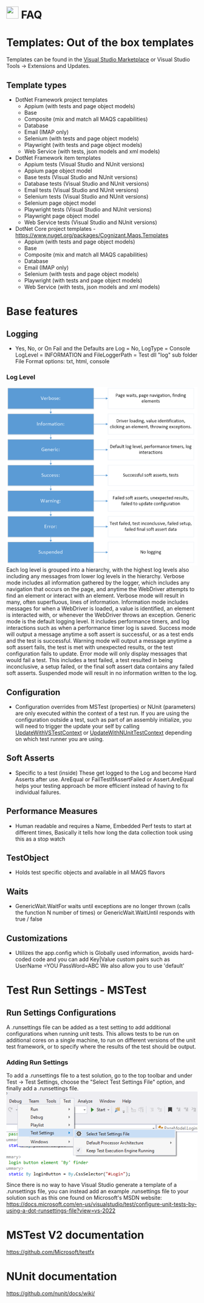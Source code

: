 # <img src="resources/maqslogo.ico" height="32" width="32"> FAQ

# Templates: Out of the box templates
Templates can be found in the [Visual Studio Marketplace](https://marketplace.visualstudio.com/items?itemName=vs-publisher-1465771.MAQSOpenFramework) or  Visual Studio Tools -> Extensions and Updates.

## Template types
- DotNet Framework project templates
   - Appium (with tests and page object models) 
   - Base
   - Composite (mix and match all MAQS capabilities)  
   - Database 
   - Email (IMAP only)  
   - Selenium (with tests and page object models) 
   - Playwright (with tests and page object models) 
   - Web Service (with tests, json models and xml models)  
- DotNet Framework item templates  
   - Appium tests (Visual Studio and NUnit versions)
   - Appium page object model
   - Base tests (Visual Studio and NUnit versions)  
   - Database tests (Visual Studio and NUnit versions)
   - Email tests (Visual Studio and NUnit versions) 
   - Selenium tests (Visual Studio and NUnit versions)
   - Selenium page object model
   - Playwright tests (Visual Studio and NUnit versions)
   - Playwright page object model
   - Web Service tests (Visual Studio and NUnit versions)
- DotNet Core project templates - https://www.nuget.org/packages/Cognizant.Maqs.Templates 
   - Appium (with tests and page object models) 
   - Base
   - Composite (mix and match all MAQS capabilities)  
   - Database 
   - Email (IMAP only)  
   - Selenium (with tests and page object models) 
   - Playwright (with tests and page object models) 
   - Web Service (with tests, json models and xml models) 

# Base features
## Logging
- Yes, No, or On Fail and the Defaults are  Log = No, LogType = Console LogLevel = INFORMATION and FileLoggerPath = Test dll "log" sub folder    File Format options: txt, html, console
### Log Level
![The levels of logs](resources/logleveldiagram.png)  
Each log level is grouped into a hierarchy, with the highest log levels also including any messages from lower log levels in the hierarchy.
Verbose mode includes all information gathered by the logger, which includes any navigation that occurs on the page, and anytime the WebDriver attempts to find an element or interact with an element. Verbose mode will result in many, often superfluous, lines of information.
Information mode includes messages for when a WebDriver is loaded, a value is identified, an element is interacted with, or whenever the WebDriver throws an exception.
Generic mode is the default logging level. It includes performance timers, and log interactions such as when a performance timer log is saved.
Success mode will output a message anytime a soft assert is successful, or as a test ends and the test is successful.
Warning mode will output a message anytime a soft assert fails, the test is met with unexpected results, or the test configuration fails to update.
Error mode will only display messages that would fail a test. This includes a test failed, a test resulted in being inconclusive, a setup failed, or the final soft assert data contains any failed soft asserts.
Suspended mode will result in no information written to the log. 

## Configuration
- Configuration overrides from MSTest (properties) or NUnit (parameters) are only executed within the context of a test run. If you are using the configuration outside a test, such as part of an assembly initialize, you will need to trigger the update your self by calling [UpdateWithVSTestContext](MAQS_9/Utilities/Config.md#UpdateWithVSTestContext) or  [UpdateWithNUnitTestContext](MAQS_9/Utilities/Config.md#UpdateWithNUnitTestContext) depending on which test runner you are using.

## Soft Asserts
- Specific to a test (inside) These get logged to the Log and become Hard Asserts after use. AreEqual or FailTestIfAssertFailed or Assert.AreEqual  helps your testing approach be more efficient instead of having to fix individual failures.

## Performance Measures
- Human readable and requires a Name, Embedded Perf tests to start at different times, Basically it tells how long the data collection took using this as a stop watch

## TestObject
- Holds test specific objects and available in all MAQS flavors

## Waits
- GenericWait.WaitFor waits until exceptions are no longer thrown (calls the function N number of times) or GenericWait.WaitUntil  responds with true / false

## Customizations
- Utilizes the app.config which is Globally used information, avoids hard-coded code and you can add Key|Value custom pairs such as UserName =YOU PassWord=ABC   We also allow you to use 'default' 

# Test Run Settings - MSTest 

## Run Settings Configurations
A .runsettings file can be added as a test setting to add additional configurations when running unit tests. This allows tests to be run on additional cores on a single machine, to run on different versions of the unit test framework, or to specify where the results of the test should be output.
### Adding Run Settings
To add a .runsettings file to a test solution, go to the top toolbar and under Test → Test Settings, choose the "Select Test Settings File" option, and finally add a .runsettings file.  
![Remote Browser Settings](resources/AddNewTestSettings.png)  
Since there is no way to have Visual Studio generate a template of a .runsettings file, you can instead add an example .runsettings file to your solution such as this one found on Microsoft's MSDN website: https://docs.microsoft.com/en-us/visualstudio/test/configure-unit-tests-by-using-a-dot-runsettings-file?view=vs-2022

# MSTest V2 documentation

https://github.com/Microsoft/testfx

# NUnit documentation

https://github.com/nunit/docs/wiki/
